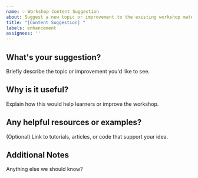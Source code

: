 ```yaml
---
name: 💡 Workshop Content Suggestion
about: Suggest a new topic or improvement to the existing workshop material
title: "[Content Suggestion] "
labels: enhancement
assignees: ''
---
```


## What's your suggestion?

Briefly describe the topic or improvement you'd like to see.

## Why is it useful?

Explain how this would help learners or improve the workshop.

## Any helpful resources or examples?

(Optional) Link to tutorials, articles, or code that support your idea.

## Additional Notes

Anything else we should know?
